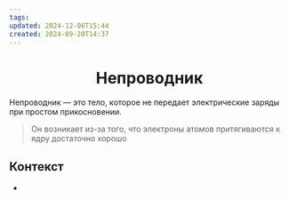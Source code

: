```yaml
---
tags: 
updated: 2024-12-06T15:44
created: 2024-09-20T14:37
---
```

<center> <h1> <b> Непроводник </b> </h1> </center>

 Непроводник — это тело, которое не передает электрические заряды при простом прикосновении.

>Он возникает из-за того, что электроны атомов притягиваются к ядру достаточно хорошо

## Контекст
- 

